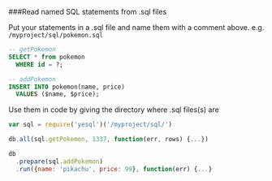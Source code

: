 ###Read named SQL statements from .sql files

Put your statements in a .sql file and name them with a comment above.
e.g. `/myproject/sql/pokemon.sql`
```sql
-- getPokemon
SELECT * from pokemon
  WHERE id = ?;

-- addPokemon
INSERT INTO pokemon(name, price)
  VALUES ($name, $price);
```

Use them in code by giving the directory where .sql files(s) are
```javascript
var sql = require('yesql')('/myproject/sql/')

db.all(sql.getPokemon, 1337, function(err, rows) {...})

db
  .prepare(sql.addPokemon)
  .run({name: 'pikachu', price: 99}, function(err) {...}
```

